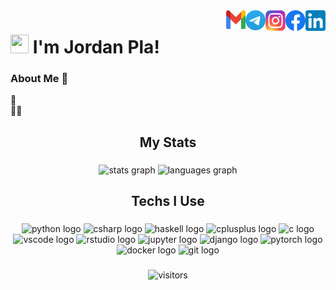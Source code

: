 <a href="https://www.linkedin.com/in/jordan-pla-2681521bb/">
  <img align="right" alt="Jordan's LinkedIn" width="32px" height="33px" src="https://raw.githubusercontent.com/jordipynb/jordipynb/main/linkedin.png" />
</a>
<a href="https://www.facebook.com/jordan.plagonzalez">
  <img align="right" alt="Jordan's Facebook" width="32px" height="33px" src="https://raw.githubusercontent.com/jordipynb/jordipynb/main/facebook.png" />
</a>
<a href="https://www.instagram.com/jordipynb/">
  <img align="right" alt="Jordan's Instagram" width="32px" height="33px" src="https://raw.githubusercontent.com/jordipynb/jordipynb/main/instagram.png" />
</a>
<a href="https://t.me/jordipi/">
  <img align="right" alt="Jordan's Telegram" width="32px" height="32px" src="https://raw.githubusercontent.com/jordipynb/jordipynb/main/telegram.png" />
</a>
<a href="mailto: jordanpg41@gmail.com">
  <img align="right" alt="Jordan's Email" width="31px" height="30px" src="https://raw.githubusercontent.com/jordipynb/jordipynb/main/gmail.png" />
</a>

# <img src="https://github.com/TheDudeThatCode/TheDudeThatCode/blob/master/Assets/Hi.gif" width="29px" height="30px"> I'm Jordan Pla!

<!--
**jordipynb/jordipynb** is a ✨ _special_ ✨ repository because its `README.md` (this file) appears on your GitHub profile.

Here are some ideas to get you started:

- 🔭 I’m currently working on ...
- 🌱 I’m currently learning ...
- 👯 I’m looking to collaborate on ...
- 🤔 I’m looking for help with ...
- 💬 Ask me about ...
- 📫 How to reach me: ...
- 😄 Pronouns: ...
- ⚡ Fun fact: ...
-->


### About Me 🚀
🌱  </br>
👨‍💻  </br>

###

<h2 align="center">My Stats</h2>

###

<div align="center">
    <img src="https://github-readme-stats.vercel.app/api?username=jordipynb&hide_title=true&show_icons=true&hide_border=true" height="200" width="490" alt="stats graph" />
    <img src="https://github-readme-stats-eight-theta.vercel.app/api/top-langs/?username=jordipynb&layout=compact&langs_count=8&hide_border=false)" height="200" width="300" alt="languages graph"
</div>

###

<h2 align="center">Techs I Use</h2>

###

<div align="center">
  <img src="https://cdn.jsdelivr.net/gh/devicons/devicon/icons/python/python-original.svg" height="40" width="52" alt="python logo"  />
  <img src="https://cdn.jsdelivr.net/gh/devicons/devicon/icons/csharp/csharp-original.svg" height="40" width="52" alt="csharp logo"  />
  <img src="https://cdn.jsdelivr.net/gh/devicons/devicon/icons/haskell/haskell-original.svg" height="40" width="52" alt="haskell logo"  />
  <img src="https://cdn.jsdelivr.net/gh/devicons/devicon/icons/cplusplus/cplusplus-plain.svg" height="40" width="52" alt="cplusplus logo"  />
  <img src="https://cdn.jsdelivr.net/gh/devicons/devicon/icons/c/c-plain.svg" height="40" width="52" alt="c logo"  />
  <img src="https://cdn.jsdelivr.net/gh/devicons/devicon/icons/vscode/vscode-original.svg" height="40" width="52" alt="vscode logo"  />
  <img src="https://cdn.jsdelivr.net/gh/devicons/devicon/icons/rstudio/rstudio-original.svg" height="40" width="52" alt="rstudio logo"  />
  <img src="https://cdn.jsdelivr.net/gh/devicons/devicon/icons/jupyter/jupyter-original-wordmark.svg" height="40" width="52" alt="jupyter logo"  />
  <img src="https://cdn.jsdelivr.net/gh/devicons/devicon/icons/django/django-plain.svg" height="40" width="52" alt="django logo"  />
  <img src="https://cdn.jsdelivr.net/gh/devicons/devicon/icons/pytorch/pytorch-original.svg" height="40" width="52" alt="pytorch logo"  />
  <img src="https://cdn.jsdelivr.net/gh/devicons/devicon/icons/docker/docker-original-wordmark.svg" height="40" width="52" alt="docker logo"  />
  <img src="https://cdn.jsdelivr.net/gh/devicons/devicon/icons/git/git-plain.svg" height="40" width="52" alt="git logo"  />
</div>

###

![visitors](https://visitor-badge.laobi.icu/badge?page_id=jordipynb.jordipynb)

